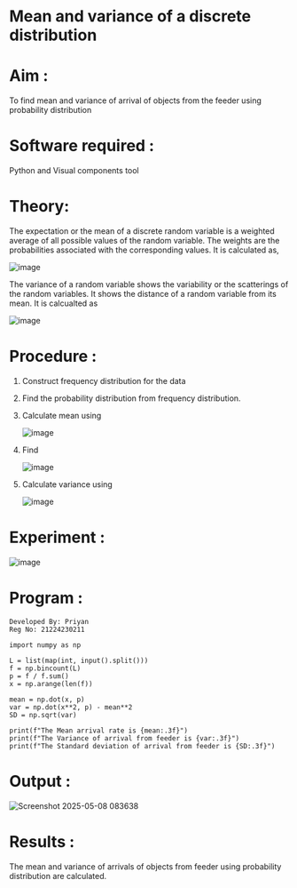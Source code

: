 #  Mean and variance of a discrete  distribution


# Aim : 

To find mean and variance of arrival of objects from the feeder using probability distribution


# Software required :  

Python and Visual components tool

# Theory:

The expectation or the mean of a discrete random variable is a weighted average of all possible
values of the random variable. The weights are the probabilities associated with the corresponding values. 
It is calculated as,

![image](https://user-images.githubusercontent.com/103921593/192938463-e34177f4-f188-48a0-bda2-8f6d1d660ed2.png)

The variance of a random variable shows the variability or the scatterings of the random variables.
It shows the distance of a random variable from its mean. It is calcualted as

![image](https://user-images.githubusercontent.com/103921593/192938695-99fedc01-34d5-4d36-84df-5880e766ed0c.png)


# Procedure :

1. Construct frequency distribution for the data

2. Find the  probability distribution from frequency distribution.

3. Calculate mean using 
   
   ![image](https://user-images.githubusercontent.com/103921593/192940431-03b81777-c54d-4286-b4f4-82dfe7666b4c.png)

4. Find  
   
      ![image](https://user-images.githubusercontent.com/103921593/192940255-2d9dd746-6875-4a6d-877b-6da6cdb96ab1.png)

5.  Calculate variance using 
  
      ![image](https://user-images.githubusercontent.com/103921593/192942852-913550a9-fabe-4a55-b956-0487b18bbd97.png)


# Experiment :

![image](https://user-images.githubusercontent.com/103921593/229993174-5b67e57e-3e01-4ac4-9f83-410a932b22bf.png)

# Program :
 ```
Developed By: Priyan
Reg No: 21224230211
```
 ```
import numpy as np

L = list(map(int, input().split()))
f = np.bincount(L)
p = f / f.sum()
x = np.arange(len(f))

mean = np.dot(x, p)
var = np.dot(x**2, p) - mean**2
SD = np.sqrt(var)

print(f"The Mean arrival rate is {mean:.3f}")
print(f"The Variance of arrival from feeder is {var:.3f}")
print(f"The Standard deviation of arrival from feeder is {SD:.3f}")

```

# Output : 

![Screenshot 2025-05-08 083638](https://github.com/user-attachments/assets/6574c290-d37c-4b10-bd1a-51c3e9411cb2)


# Results :
The mean and variance of arrivals of objects from feeder using probability distribution are calculated.


